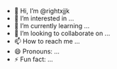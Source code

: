 - 👋 Hi, I’m @rightxjjk
- 👀 I’m interested in ...
- 🌱 I’m currently learning ...
- 💞️ I’m looking to collaborate on ...
- 📫 How to reach me ...
- 😄 Pronouns: ...
- ⚡ Fun fact: ...

<!---
rightxjjk/rightxjjkis a ✨ special ✨ repository because its `README.md` (this file) appears on your GitHub profile.
You can click the Preview link to take a look at your changes.
--->
